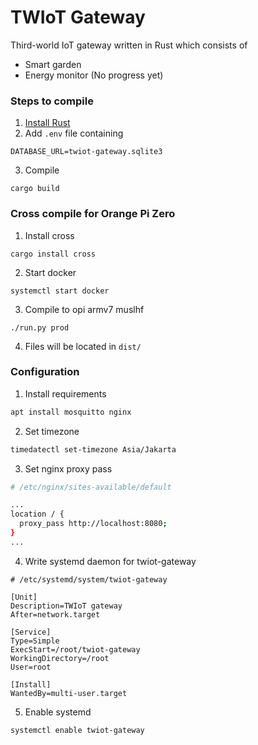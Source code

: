 # TWIoT Gateway
Third-world IoT gateway written in Rust which consists of
  - Smart garden
  - Energy monitor (No progress yet)

### Steps to compile
1. [Install Rust](https://www.rust-lang.org/learn/get-started)
2. Add `.env` file containing
```
DATABASE_URL=twiot-gateway.sqlite3
```
3. Compile
```
cargo build
```

### Cross compile for Orange Pi Zero
1. Install cross
```
cargo install cross
```
2. Start docker
```
systemctl start docker
```
3. Compile to opi armv7 muslhf
```
./run.py prod
```
4. Files will be located in `dist/`

### Configuration
1. Install requirements
```sh
apt install mosquitto nginx
```
2. Set timezone
```sh
timedatectl set-timezone Asia/Jakarta
```
3. Set nginx proxy pass
```sh
# /etc/nginx/sites-available/default

...
location / {
  proxy_pass http://localhost:8080;
}
...
```

4. Write systemd daemon for twiot-gateway
```
# /etc/systemd/system/twiot-gateway

[Unit]
Description=TWIoT gateway
After=network.target

[Service]
Type=Simple
ExecStart=/root/twiot-gateway
WorkingDirectory=/root
User=root

[Install]
WantedBy=multi-user.target
```

5. Enable systemd
```
systemctl enable twiot-gateway
```